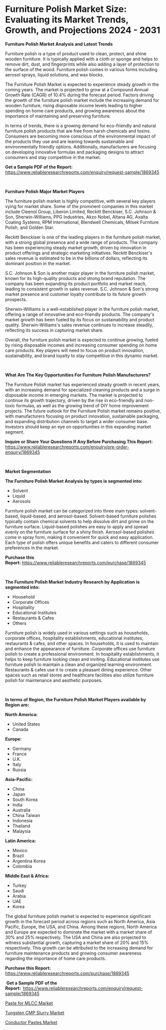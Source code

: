 <p><h1>Furniture Polish Market Size: Evaluating its Market Trends, Growth, and Projections 2024 - 2031</h1></p><p><strong>Furniture Polish Market Analysis and Latest Trends</strong></p>
<p><p>Furniture polish is a type of product used to clean, protect, and shine wooden furniture. It is typically applied with a cloth or sponge and helps to remove dirt, dust, and fingerprints while also adding a layer of protection to the surface of the wood. Furniture polish comes in various forms including aerosol sprays, liquid solutions, and wax blocks.</p><p>The Furniture Polish Market is expected to experience steady growth in the coming years. The market is projected to grow at a Compound Annual Growth Rate (CAGR) of 10.4% during the forecast period. Factors driving the growth of the furniture polish market include the increasing demand for wooden furniture, rising disposable income levels leading to higher spending on home care products, and growing awareness about the importance of maintaining and preserving furniture.</p><p>In terms of trends, there is a growing demand for eco-friendly and natural furniture polish products that are free from harsh chemicals and toxins. Consumers are becoming more conscious of the environmental impact of the products they use and are leaning towards sustainable and environmentally friendly options. Additionally, manufacturers are focusing on developing innovative formulas and packaging designs to attract consumers and stay competitive in the market.</p></p>
<p><strong>Get a Sample PDF of the Report:&nbsp;</strong> <a href="https://www.reliableresearchreports.com/enquiry/request-sample/1869345">https://www.reliableresearchreports.com/enquiry/request-sample/1869345</a></p>
<p>&nbsp;</p>
<p><strong>Furniture Polish Major Market Players</strong></p>
<p><p>The furniture polish market is highly competitive, with several key players vying for market share. Some of the prominent companies in this market include Cleenol Group, Liberon Limited, Reckitt Benckiser, S.C. Johnson & Son, Sherwin-Williams, PPG Industries, Akzo Nobel, Altana AG, Axalta Coating Systems, RPM International, Blendwell Chemicals, Milsek Furniture Polish, and Golden Star.</p><p>Reckitt Benckiser is one of the leading players in the furniture polish market, with a strong global presence and a wide range of products. The company has been experiencing steady market growth, driven by innovation in product offerings and strategic marketing initiatives. Reckitt Benckiser's sales revenue is estimated to be in the billions of dollars, reflecting its dominant position in the market.</p><p>S.C. Johnson & Son is another major player in the furniture polish market, known for its high-quality products and strong brand reputation. The company has been expanding its product portfolio and market reach, leading to consistent growth in sales revenue. S.C. Johnson & Son's strong market presence and customer loyalty contribute to its future growth prospects.</p><p>Sherwin-Williams is a well-established player in the furniture polish market, offering a range of innovative and eco-friendly products. The company's market growth has been fueled by its focus on sustainability and product quality. Sherwin-Williams's sales revenue continues to increase steadily, reflecting its success in capturing market share.</p><p>Overall, the furniture polish market is expected to continue growing, fueled by rising disposable incomes and increasing consumer spending on home care products. Key players will need to focus on product innovation, sustainability, and brand loyalty to stay competitive in this dynamic market.</p></p>
<p>&nbsp;</p>
<p><strong>What Are The Key Opportunities For Furniture Polish Manufacturers?</strong></p>
<p><p>The Furniture Polish market has experienced steady growth in recent years, with an increasing demand for specialized cleaning products and a surge in disposable income in emerging markets. The market is projected to continue its growth trajectory, driven by the rise in eco-friendly and non-toxic formulas, as well as the growing trend of DIY home improvement projects. The future outlook for the Furniture Polish market remains positive, with manufacturers focusing on product innovation, sustainable packaging, and expanding distribution channels to target a wider consumer base. Investors should keep an eye on opportunities in this expanding market segment.</p></p>
<p><strong>Inquire or Share Your Questions If Any Before Purchasing This Report:</strong> <a href="https://www.reliableresearchreports.com/enquiry/pre-order-enquiry/1869345">https://www.reliableresearchreports.com/enquiry/pre-order-enquiry/1869345</a></p>
<p>&nbsp;</p>
<p><strong>Market Segmentation</strong></p>
<p><strong>The Furniture Polish Market Analysis by types is segmented into:</strong></p>
<p><ul><li>Solvent</li><li>Liquid</li><li>Aerosols</li></ul></p>
<p><p>Furniture polish market can be categorized into three main types: solvent-based, liquid-based, and aerosol-based. Solvent-based furniture polishes typically contain chemical solvents to help dissolve dirt and grime on the furniture surface. Liquid-based polishes are easy to apply and spread evenly on the furniture surface for a shiny finish. Aerosol-based polishes come in spray form, making it convenient for quick and easy application. Each type of polish offers unique benefits and caters to different consumer preferences in the market.</p></p>
<p><strong>Purchase this Report:&nbsp;</strong><a href="https://www.reliableresearchreports.com/purchase/1869345">https://www.reliableresearchreports.com/purchase/1869345</a></p>
<p>&nbsp;</p>
<p><strong>The Furniture Polish Market Industry Research by Application is segmented into:</strong></p>
<p><ul><li>Household</li><li>Corporate Offices</li><li>Hospitality</li><li>Educational Institutes</li><li>Restaurants & Cafes</li><li>Others</li></ul></p>
<p><p>Furniture polish is widely used in various settings such as households, corporate offices, hospitality establishments, educational institutes, restaurants & cafes, and other spaces. In households, it is used to maintain and enhance the appearance of furniture. Corporate offices use furniture polish to create a professional environment. In hospitality establishments, it helps to keep furniture looking clean and inviting. Educational institutes use furniture polish to maintain a clean and organized learning environment. Restaurants & cafes use it to create a pleasant dining experience. Other spaces such as retail stores and healthcare facilities also utilize furniture polish for maintenance and aesthetic purposes.</p></p>
<p>&nbsp;</p>
<p><strong>In terms of Region, the Furniture Polish Market Players available by Region are:</strong></p>
<p>
    <p> <strong> North America: </strong>
        <ul>
            <li>United States</li>
            <li>Canada</li>
        </ul>
        </p> 
    <p> <strong> Europe: </strong>
        <ul>
            <li>Germany</li>
            <li>France</li>
            <li>U.K.</li>
            <li>Italy</li>
            <li>Russia</li>
        </ul>
        </p> 
    <p> <strong> Asia-Pacific: </strong>
        <ul>
            <li>China</li>
            <li>Japan</li>
            <li>South Korea</li>
            <li>India</li>
            <li>Australia</li>
            <li>China Taiwan</li>
            <li>Indonesia</li>
            <li>Thailand</li>
            <li>Malaysia</li>
        </ul>
        </p> 
    <p> <strong> Latin America: </strong>
        <ul>
            <li>Mexico</li>
            <li>Brazil</li>
            <li>Argentina Korea</li>
            <li>Colombia</li>
        </ul>
        </p> 
    <p> <strong> Middle East & Africa: </strong>
        <ul>
            <li>Turkey</li>
            <li>Saudi</li>
            <li>Arabia</li>
            <li>UAE</li>
            <li>Korea</li>
        </ul>
    </p>
    </p>
<p><p>The global furniture polish market is expected to experience significant growth in the forecast period across regions such as North America, Asia Pacific, Europe, the USA, and China. Among these regions, North America and Europe are expected to dominate the market with a market share of 30% and 25% respectively. The USA and China are also projected to witness substantial growth, capturing a market share of 20% and 15% respectively. This growth can be attributed to the increasing demand for furniture maintenance products and growing consumer awareness regarding the importance of home care products.</p></p>
<p><strong>Purchase this Report: </strong><a href="https://www.reliableresearchreports.com/purchase/1869345">https://www.reliableresearchreports.com/purchase/1869345</a></p>
<p>&nbsp;<strong>Get a Sample PDF of the Report:&nbsp;&nbsp;</strong><a href="https://www.reliableresearchreports.com/enquiry/request-sample/1869345">https://www.reliableresearchreports.com/enquiry/request-sample/1869345</a></p>
<p><strong></strong></p>
<p><p><a href="https://view.publitas.com/reportprime-1/paste-for-mlcc-market-size-global-industry-overview-market-segmentation-and-forecast-2023-to-2030/">Paste for MLCC Market</a></p><p><a href="https://view.publitas.com/reportprime-1/tungsten-cmp-slurry-market-size-global-industry-overview-market-segmentation-and-forecast-2023-to-2030/">Tungsten CMP Slurry Market</a></p><p><a href="https://view.publitas.com/reportprime-1/global-conductor-pastes-market-by-types-applications-and-major-players-with-regional-growth-rate-analysis-and-development-situation-from-2023-to-2030/">Conductor Pastes Market</a></p></p>